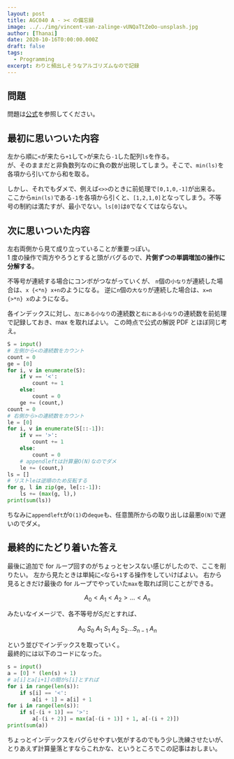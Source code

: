 ```yaml
---
layout: post
title: AGC040 A - >< の備忘録
image: ../../img/vincent-van-zalinge-vUNQaTtZeOo-unsplash.jpg
author: [Thanai]
date: 2020-10-16T0:00:00.000Z
draft: false
tags:
  - Programming
excerpt: わりと頻出しそうなアルゴリズムなので記録
---
```


## 問題

問題は[公式](https://atcoder.jp/contests/agc040/tasks/agc040_a)を参照してください。

## 最初に思いついた内容

左から順に`<`が来たら`+1`して`>`が来たら`-1`した配列`ls`を作る。  
が、そのままだと非負数列なのに負の数が出現してしまう。そこで、`min(ls)`を各項から引いてから和を取る。

しかし、それでもダメで、例えば`<>>`のときに前処理で`[0,1,0,-1]`が出来る。  
ここから`min(ls)`である`-1`を各項から引くと、`[1,2,1,0]`となってしまう。不等号の制約は満たすが、最小でない。`ls[0]`は`0`でなくてはならない。

## 次に思いついた内容

左右両側から見て成り立っていることが重要っぽい。  
1 度の操作で両方やろうとすると頭がバグるので、**片側ずつの単調増加の操作に分解する**。

不等号が連続する場合にコンボがつながっていくが、
`n`個の`小なり`が連続した場合は、`x {<*n} x+n`のようになる。
逆に`n`個の`大なり`が連続した場合は、`x=n {>*n} x`のようになる。

各インデックスに対し、`左にある小なり`の連続数と`右にある小なり`の連続数を前処理で記録しておき、max を取ればよい。
この時点で公式の解説 PDF とほぼ同じ考え。

```py
S = input()
# 左側から<の連続数をカウント
count = 0
ge = [0]
for i, v in enumerate(S):
    if v == '<':
        count += 1
    else:
        count = 0
    ge += (count,)
count = 0
# 右側から>の連続数をカウント
le = [0]
for i, v in enumerate(S[::-1]):
    if v == '>':
        count += 1
    else:
        count = 0
    # appendleftは計算量O(N)なのでダメ
    le += (count,)
ls = []
# リストleは逆順のため反転する
for g, l in zip(ge, le[::-1]):
    ls += (max(g, l),)
print(sum(ls))
```

ちなみに`appendleft`が`O(1)`の`deque`も、任意箇所からの取り出しは最悪`O(N)`で遅いのでダメ。

## 最終的にたどり着いた答え

最後に追加で for ループ回すのがちょっとセンスない感じがしたので、ここを削りたい。
左から見たときは単純に`<`なら`+1`する操作をしていけばよい。
右から見るときだけ最後の for ループでやっていた`max`を取れば同じことができる。

$$A_0<A_1<A_2>\dots<A_n$$

みたいなイメージで、各不等号が$S_i$だとすれば、

$$A_0\ S_0\ A_1\ S_1\ A_2\ S_2\dots S_{n-1}\ A_n$$

という並びでインデックスを取っていく。  
最終的には以下のコードになった。

```py
s = input()
a = [0] * (len(s) + 1)
# a[i]とa[i+1]の間がs[i]とすれば
for i in range(len(s)):
    if s[i] == '<':
        a[i + 1] = a[i] + 1
for i in range(len(s)):
    if s[-(i + 1)] == '>':
        a[-(i + 2)] = max(a[-(i + 1)] + 1, a[-(i + 2)])
print(sum(a))
```

ちょっとインデックスをバグらせやすい気がするのでもう少し洗練させたいが、とりあえず計算量落とすならこれかな、というところでこの記事はおしまい。
